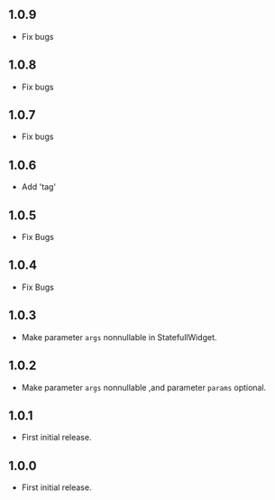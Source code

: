 ## 1.0.9
* Fix bugs
## 1.0.8
* Fix bugs
## 1.0.7
* Fix bugs
## 1.0.6
* Add 'tag'
## 1.0.5
* Fix Bugs
## 1.0.4
* Fix Bugs
## 1.0.3
* Make parameter `args` nonnullable in StatefullWidget.
## 1.0.2
* Make parameter `args` nonnullable ,and parameter `params` optional.
## 1.0.1

* First initial release.
## 1.0.0

* First initial release.
